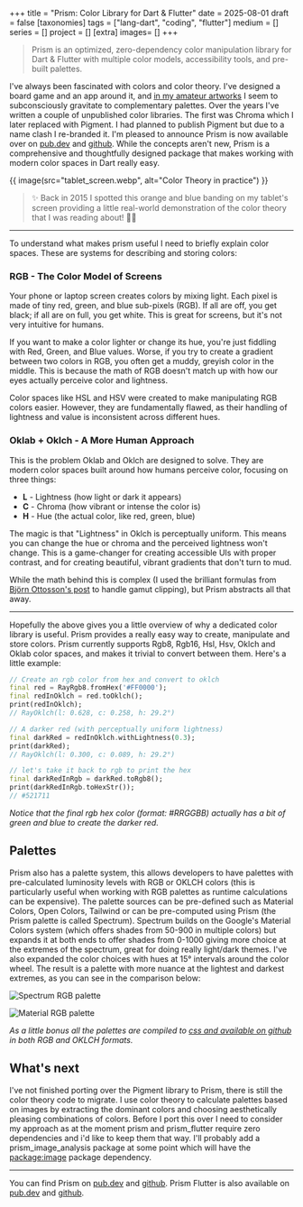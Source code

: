 +++
title = "Prism: Color Library for Dart & Flutter"
date = 2025-08-01
draft =  false
[taxonomies]
tags = ["lang-dart", "coding", "flutter"]
medium = []
series = []
project = []
[extra]
images= []
+++

> Prism is an optimized, zero-dependency color manipulation library for Dart & Flutter with multiple color models, accessibility tools, and pre-built palettes.

I've always been fascinated with colors and color theory. I've designed a board game and an app around it, and [in my amateur artworks](/gallery/glass-containers/) I seem to subconsciously gravitate to complementary palettes. Over the years I've written a couple of unpublished color libraries. The first was Chroma which I later replaced with Pigment. I had planned to publish Pigment but due to a name clash I re-branded it. I'm pleased to announce Prism is now available over on [pub.dev](https://pub.dev/packages/prism) and [github](https://github.com/jimmyff/prism). While the concepts aren't new, Prism is a comprehensive and thoughtfully designed package that makes working with modern color spaces in Dart really easy.

{{ image(src="tablet_screen.webp", alt="Color Theory in practice") }}
> ✨ Back in 2015 I spotted this orange and blue banding on my tablet's screen providing a little real-world demonstration of the color theory that I was reading about! 🧡💙

---

To understand what makes prism useful I need to briefly explain color spaces. These are systems for describing and storing colors:

### RGB - The Color Model of Screens

Your phone or laptop screen creates colors by mixing light. Each pixel is made of tiny red, green, and blue sub-pixels (RGB). If all are off, you get black; if all are on full, you get white. This is great for screens, but it's not very intuitive for humans.

If you want to make a color lighter or change its hue, you're just fiddling with Red, Green, and Blue values. Worse, if you try to create a gradient between two colors in RGB, you often get a muddy, greyish color in the middle. This is because the math of RGB doesn't match up with how our eyes actually perceive color and lightness.

Color spaces like HSL and HSV were created to make manipulating RGB colors easier. However, they are fundamentally flawed, as their handling of lightness and value is inconsistent across different hues.

### Oklab + Oklch - A More Human Approach

This is the problem Oklab and Oklch are designed to solve. They are modern color spaces built around how humans perceive color, focusing on three things:

- **L** - Lightness (how light or dark it appears)
- **C** - Chroma (how vibrant or intense the color is)
- **H** - Hue (the actual color, like red, green, blue)

The magic is that "Lightness" in Oklch is perceptually uniform. This means you can change the hue or chroma and the perceived lightness won't change. This is a game-changer for creating accessible UIs with proper contrast, and for creating beautiful, vibrant gradients that don't turn to mud.

While the math behind this is complex (I used the brilliant formulas from [Björn Ottosson's post](https://bottosson.github.io/posts/gamutclipping/) to handle gamut clipping), but Prism abstracts all that away.

 ---

 Hopefully the above gives you a little overview of why a dedicated color library is useful. Prism provides a really easy way to create, manipulate and store colors. Prism currently supports Rgb8, Rgb16, Hsl, Hsv, Oklch and Oklab color spaces, and makes it trivial to convert between them. Here's a little example:


```dart
// Create an rgb color from hex and convert to oklch
final red = RayRgb8.fromHex('#FF0000');
final redInOklch = red.toOklch();
print(redInOklch); 
// RayOklch(l: 0.628, c: 0.258, h: 29.2°)

// A darker red (with perceptually uniform lightness)
final darkRed = redInOklch.withLightness(0.3);
print(darkRed);
// RayOklch(l: 0.300, c: 0.089, h: 29.2°)

// let's take it back to rgb to print the hex
final darkRedInRgb = darkRed.toRgb8();
print(darkRedInRgb.toHexStr());
// #521711
```

_Notice that the final rgb hex color (format: #RRGGBB) actually has a bit of green and blue to create the darker red._

## Palettes

Prism also has a palette system, this allows developers to have palettes with pre-calculated luminosity levels with RGB or OKLCH colors (this is particularly useful when working with RGB palettes as runtime calculations can be expensive). The palette sources can be pre-defined such as Material Colors, Open Colors, Tailwind or can be pre-computed using Prism (the Prism palette is called Spectrum). Spectrum builds on the Google's Material Colors system (which offers shades from 50-900 in multiple colors) but expands it at both ends to offer shades from 0-1000 giving more choice at the extremes of the spectrum, great for doing really light/dark themes. I've also expanded the color choices with hues at 15° intervals around the color wheel. The result is a palette with more nuance at the lightest and darkest extremes, as you can see in the comparison below:

![Spectrum RGB palette](Spectrum.png)

![Material RGB palette](Material.png)


_As a little bonus all the palettes are compiled to [css and available on github](https://github.com/jimmyff/prism/tree/main/palette_gallery/) in both RGB and OKLCH formats._

## What's next

I've not finished porting over the Pigment library to Prism, there is still the color theory code to migrate. I use color theory to calculate palettes based on images by extracting the dominant colors and choosing aesthetically pleasing combinations of colors. Before I port this over I need to consider my approach as at the moment prism and prism_flutter require zero dependencies and i'd like to keep them that way. I'll probably add a prism_image_analysis package at some point which will have the [package:image](https://pub.dev/packages/image) package dependency.

---

You can find Prism on [pub.dev](https://pub.dev/packages/prism) and [github](https://github.com/jimmyff/prism). Prism Flutter is also available on [pub.dev](https://pub.dev/packages/prism_flutter) and [github](https://github.com/jimmyff/prism_flutter).
